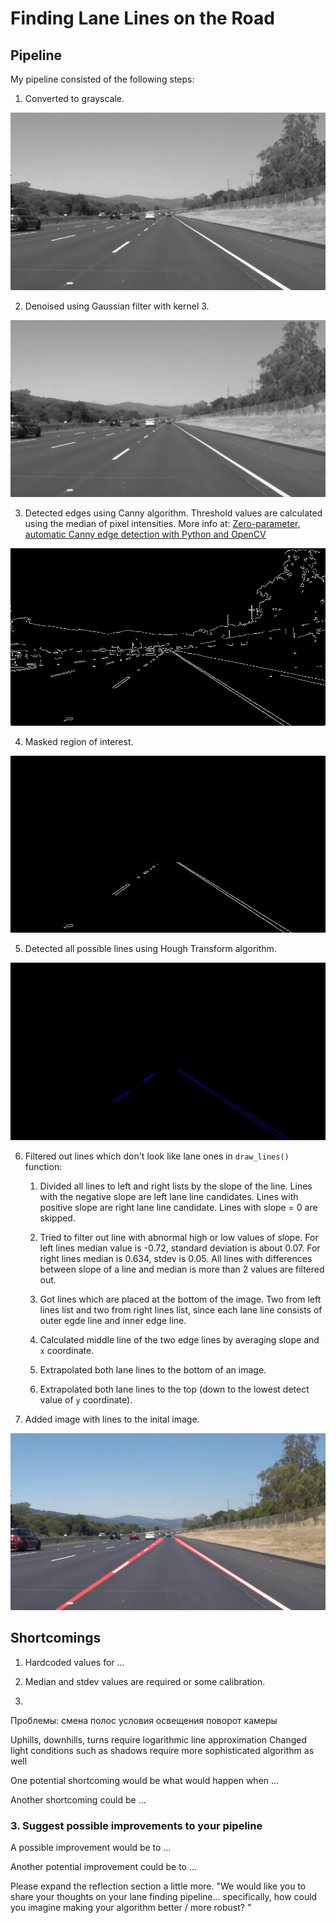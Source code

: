 # **Finding Lane Lines on the Road** 

## Pipeline

My pipeline consisted of the following steps: 

1. Converted to grayscale.

![grayscale](./writeup-images/01-grayscale.jpg)

2. Denoised using Gaussian filter with kernel 3.

![denoised](./writeup-images/02-denoised.jpg)

3. Detected edges using Canny algorithm. Threshold values are calculated using the median of pixel intensities. More info at: [Zero-parameter, automatic Canny edge detection with Python and OpenCV](http://www.pyimagesearch.com/2015/04/06/zero-parameter-automatic-canny-edge-detection-with-python-and-opencv/)

![edges](./writeup-images/03-edges.jpg)

4. Masked region of interest.

![masked-edges](./writeup-images/04-masked_edges.jpg)

5. Detected all possible lines using Hough Transform algorithm.

![all-lines](./writeup-images/05-all_lines.jpg)

6. Filtered out lines which don't look like lane ones in `draw_lines()` function:

   1. Divided all lines to left and right lists by the slope of the line. Lines with the negative slope are left lane line candidates. Lines with positive slope are right lane line candidate. Lines with slope = 0 are skipped.

   2. Tried to filter out line with abnormal high or low values of slope. For left lines median value is -0.72, standard deviation is about 0.07. For right lines median is 0.634, stdev is 0.05. All lines with differences between slope of a line and median is more than 2 values are filtered out.

   3. Got lines which are placed at the bottom of the image. Two from left lines list and two from right lines list, since each lane line consists of outer egde line and inner edge line.

   4. Calculated middle line of the two edge lines by averaging slope and `x` coordinate.
   
   5. Extrapolated both lane lines to the bottom of an image.
   
   6. Extrapolated both lane lines to the top (down to the lowest detect value of `y` coordinate).

7. Added image with lines to the inital image.

![result](./test_images_output/solidWhiteRight.jpg)

## Shortcomings

1. Hardcoded values for ...

2. Median and stdev values are required or some calibration.

3. 

Проблемы:
смена полос
условия освещения
поворот камеры


Uphills, downhills, turns require logarithmic line approximation
Changed light conditions such as shadows require more sophisticated algorithm as well


One potential shortcoming would be what would happen when ... 

Another shortcoming could be ...


### 3. Suggest possible improvements to your pipeline

A possible improvement would be to ...

Another potential improvement could be to ...



Please expand the reflection section a little more. "We would like you to share your thoughts on your lane finding pipeline... specifically, how could you imagine making your algorithm better / more robust? "



